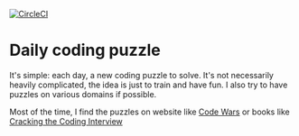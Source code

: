 [![CircleCI](https://circleci.com/gh/FlorentClarret/Daily-Coding-Puzzles.svg?style=svg)](https://circleci.com/gh/FlorentClarret/Daily-Coding-Puzzles)

# Daily coding puzzle

It's simple: each day, a new coding puzzle to solve. It's not necessarily heavily complicated, the idea is just to 
train and have fun. I also try to have puzzles on various domains if possible.

Most of the time, I find the puzzles on website like [Code Wars](https://www.codewars.com/) or books like [Cracking the Coding Interview](https://www.amazon.fr/Cracking-Coding-Interview-6th-Programming/dp/0984782850/ref=sr_1_1?ie=UTF8&qid=1532022516&sr=8-1&keywords=cracking+the+code+interview)